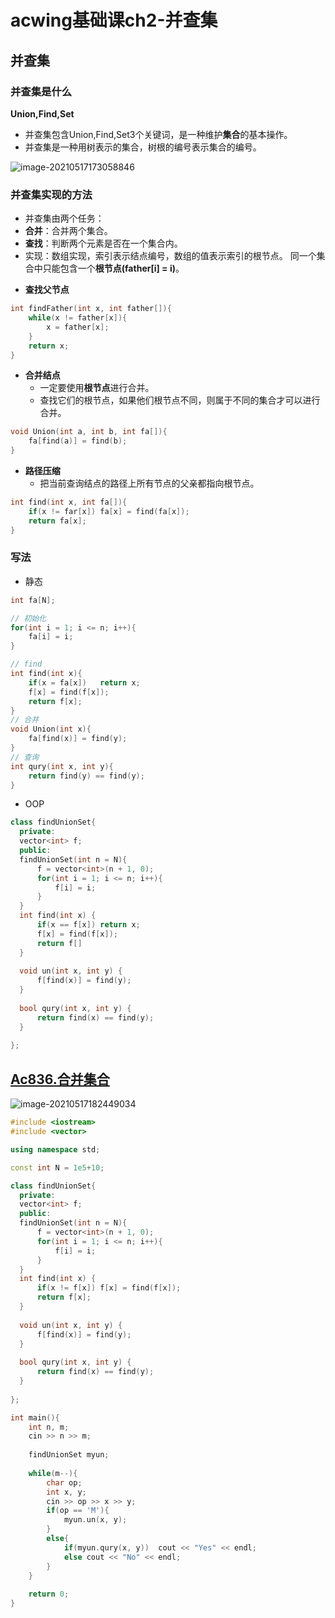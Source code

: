 # acwing基础课ch2-并查集


## 并查集

### 并查集是什么

**Union,Find,Set**

- 并查集包含Union,Find,Set3个关键词，是一种维护**集合**的基本操作。
- 并查集是一种用树表示的集合，树根的编号表示集合的编号。

![image-20210517173058846](https://picture-table.oss-cn-beijing.aliyuncs.com/img/image-20210517173058846.png)

### 并查集实现的方法

- 并查集由两个任务：
- **合并**：合并两个集合。
- **查找**：判断两个元素是否在一个集合内。
- 实现：数组实现，索引表示结点编号，数组的值表示索引的根节点。
  同一个集合中只能包含一个**根节点(father[i] = i)**。

+ **查找父节点**

``` cpp
int findFather(int x, int father[]){
    while(x != father[x]){
        x = father[x];
    }
    return x;
}
```

+ **合并结点**
  + 一定要使用**根节点**进行合并。
  + 查找它们的根节点，如果他们根节点不同，则属于不同的集合才可以进行合并。

``` cpp
void Union(int a, int b, int fa[]){
	fa[find(a)] = find(b);
}
```

+ **路径压缩**
  + 把当前查询结点的路径上所有节点的父亲都指向根节点。

``` cpp
int find(int x, int fa[]){
	if(x != far[x])	fa[x] = find(fa[x]);
    return fa[x];
}
```

### 写法

+ 静态

``` cpp
int fa[N];

// 初始化
for(int i = 1; i <= n; i++){
    fa[i] = i;
}

// find
int find(int x){
	if(x = fa[x])	return x;
    f[x] = find(f[x]);
    return f[x];
}
// 合并
void Union(int x){
    fa[find(x)] = find(y);
}
// 查询
int qury(int x, int y){
    return find(y) == find(y);
}
```

+ OOP

``` cpp
class findUnionSet{
  private:
  vector<int> f;
  public:
  findUnionSet(int n = N){
      f = vector<int>(n + 1, 0);
      for(int i = 1; i <= n; i++){
          f[i] = i;
      }
  }
  int find(int x) {
      if(x == f[x])	return x;
      f[x] = find(f[x]);
      return f[]
  }
  
  void un(int x, int y) {
      f[find(x)] = find(y);
  }
  
  bool qury(int x, int y) {
      return find(x) == find(y);
  }
  
};
```



## [Ac836.合并集合](https://www.acwing.com/problem/content/838/)

![image-20210517182449034](https://picture-table.oss-cn-beijing.aliyuncs.com/img/image-20210517182449034.png)

``` cpp
#include <iostream>
#include <vector>

using namespace std;

const int N = 1e5+10;

class findUnionSet{
  private:
  vector<int> f;
  public:
  findUnionSet(int n = N){
      f = vector<int>(n + 1, 0);
      for(int i = 1; i <= n; i++){
          f[i] = i;
      }
  }
  int find(int x) {
      if(x != f[x]) f[x] = find(f[x]);
      return f[x];
  }
  
  void un(int x, int y) {
      f[find(x)] = find(y);
  }
  
  bool qury(int x, int y) {
      return find(x) == find(y);
  }
  
};

int main(){
    int n, m;
    cin >> n >> m;
    
    findUnionSet myun;
    
    while(m--){
        char op;
        int x, y;
        cin >> op >> x >> y;
        if(op == 'M'){
            myun.un(x, y);
        }
        else{
            if(myun.qury(x, y))  cout << "Yes" << endl;
            else cout << "No" << endl;
        }
    }
    
    return 0;
}
```


